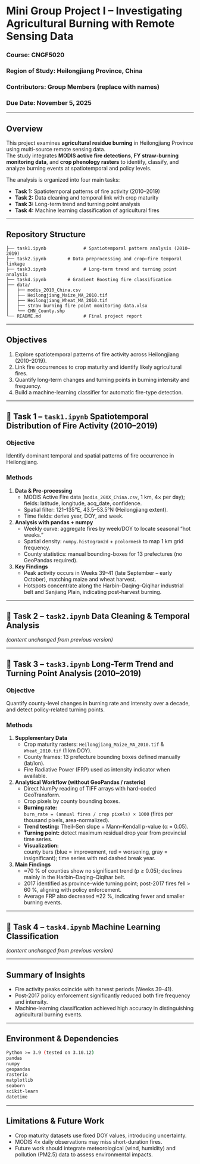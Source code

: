 # Mini Group Project I – Investigating Agricultural Burning with Remote Sensing Data

### **Course:** CNGF5020  
### **Region of Study:** Heilongjiang Province, China  
### **Contributors:** Group Members (replace with names)  
### **Due Date:** November 5, 2025  

---

## Overview  

This project examines **agricultural residue burning** in Heilongjiang Province using multi-source remote sensing data.  
The study integrates **MODIS active fire detections**, **FY straw-burning monitoring data**, and **crop phenology rasters** to identify, classify, and analyze burning events at spatiotemporal and policy levels.  

The analysis is organized into four main tasks:  
- **Task 1:** Spatiotemporal patterns of fire activity (2010–2019)  
- **Task 2:** Data cleaning and temporal link with crop maturity  
- **Task 3:** Long-term trend and turning point analysis  
- **Task 4:** Machine learning classification of agricultural fires  

---

## Repository Structure  

```
├── task1.ipynb              # Spatiotemporal pattern analysis (2010–2019)
├── task2.ipynb        # Data preprocessing and crop–fire temporal linkage
├── task3.ipynb              # Long-term trend and turning point analysis
├── task4.ipynb        # Gradient Boosting fire classification
├── data/
│   ├── modis_2010_China.csv
│   ├── Heilongjiang_Maize_MA_2010.tif
│   ├── Heilongjiang_Wheat_MA_2010.tif
│   ├── straw burning fire point monitoring data.xlsx
│   └── CHN_County.shp
└── README.md                # Final project report
```

---

## Objectives  

1. Explore spatiotemporal patterns of fire activity across Heilongjiang (2010–2019).  
2. Link fire occurrences to crop maturity and identify likely agricultural fires.  
3. Quantify long-term changes and turning points in burning intensity and frequency.  
4. Build a machine-learning classifier for automatic fire-type detection.  

---

## 🔹 Task 1 – `task1.ipynb` Spatiotemporal Distribution of Fire Activity (2010–2019)

### **Objective**  
Identify dominant temporal and spatial patterns of fire occurrence in Heilongjiang.

### **Methods**  
1. **Data & Pre-processing**  
   - MODIS Active Fire data (`modis_20XX_China.csv`, 1 km, 4× per day); fields: latitude, longitude, acq_date, confidence.  
   - Spatial filter: 121–135°E, 43.5–53.5°N (Heilongjiang extent).  
   - Time fields: derive year, DOY, and week.  
2. **Analysis with pandas + numpy**  
   - Weekly curve: aggregate fires by week/DOY to locate seasonal “hot weeks.”  
   - Spatial density: `numpy.histogram2d` + `pcolormesh` to map 1 km grid frequency.  
   - County statistics: manual bounding-boxes for 13 prefectures (no GeoPandas required).  
3. **Key Findings**  
   - Peak activity occurs in Weeks 39–41 (late September – early October), matching maize and wheat harvest.  
   - Hotspots concentrate along the Harbin–Daqing–Qiqihar industrial belt and Sanjiang Plain, indicating post-harvest burning.  

---

## 🔹 Task 2 – `task2.ipynb` Data Cleaning & Temporal Analysis  

*(content unchanged from previous version)*  

---

## 🔹 Task 3 – `task3.ipynb` Long-Term Trend and Turning Point Analysis (2010–2019)

### **Objective**  
Quantify county-level changes in burning rate and intensity over a decade, and detect policy-related turning points.

### **Methods**  
1. **Supplementary Data**  
   - Crop maturity rasters: `Heilongjiang_Maize_MA_2010.tif` & `Wheat_2010.tif` (1 km DOY).  
   - County frames: 13 prefecture bounding boxes defined manually (lat/lon).  
   - Fire Radiative Power (FRP) used as intensity indicator when available.  
2. **Analytical Workflow (without GeoPandas / rasterio)**  
   - Direct NumPy reading of TIFF arrays with hard-coded GeoTransform.  
   - Crop pixels by county bounding boxes.  
   - **Burning rate:**  
     `burn_rate = (annual fires / crop pixels) × 1000` (fires per thousand pixels, area-normalized).  
   - **Trend testing:** Theil–Sen slope + Mann–Kendall p-value (α = 0.05).  
   - **Turning point:** detect maximum residual drop year from provincial time series.  
   - **Visualization:**  
     county bars (blue = improvement, red = worsening, gray = insignificant); time series with red dashed break year.  
3. **Main Findings**  
   - ≈70 % of counties show no significant trend (p ≥ 0.05); declines mainly in the Harbin–Daqing–Qiqihar belt.  
   - 2017 identified as province-wide turning point; post-2017 fires fell > 60 %, aligning with policy enforcement.  
   - Average FRP also decreased ≈22 %, indicating fewer and smaller burning events.  

---

## 🔹 Task 4 – `task4.ipynb` Machine Learning Classification  

*(content unchanged from previous version)*  

---

## Summary of Insights  

- Fire activity peaks coincide with harvest periods (Weeks 39–41).  
- Post-2017 policy enforcement significantly reduced both fire frequency and intensity.  
- Machine-learning classification achieved high accuracy in distinguishing agricultural burning events.  

---

## Environment & Dependencies  

```bash
Python >= 3.9 (tested on 3.10.12)  
pandas  
numpy  
geopandas  
rasterio  
matplotlib  
seaborn  
scikit-learn  
datetime
```

---

## Limitations & Future Work  

- Crop maturity datasets use fixed DOY values, introducing uncertainty.  
- MODIS 4× daily observations may miss short-duration fires.  
- Future work should integrate meteorological (wind, humidity) and pollution (PM2.5) data to assess environmental impacts.  
